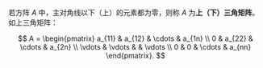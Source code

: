 若方阵 $A$ 中，主对角线以下（上）的元素都为零，则称 $A$ 为**上（下）三角矩阵**。如上三角矩阵：

$$
A = \begin{pmatrix}
a_{11} & a_{12} & \cdots & a_{1n} \\
0 & a_{22} & \cdots & a_{2n} \\
\vdots & \vdots &  & \vdots \\
0 & 0 & \cdots & a_{nn}
\end{pmatrix}.
$$